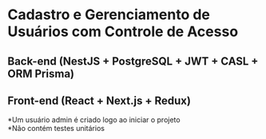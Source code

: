 # Cadastro e Gerenciamento de Usuários com Controle de Acesso

## Back-end (NestJS + PostgreSQL + JWT + CASL + ORM Prisma)

## Front-end (React + Next.js + Redux)

*Um usuário admin é criado logo ao iniciar o projeto
<br/>
*Não contém testes unitários
